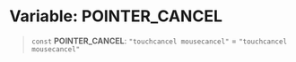 # Variable: POINTER\_CANCEL

> `const` **POINTER\_CANCEL**: `"touchcancel mousecancel"` = `"touchcancel mousecancel"`
